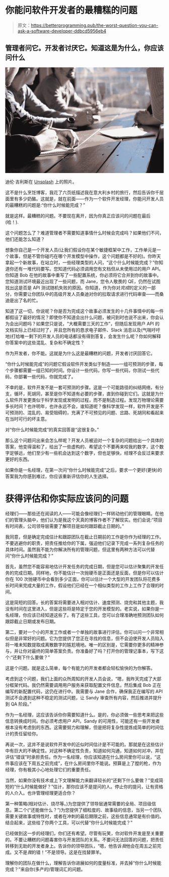 # 你能问软件开发者的最糟糕的问题

> 原文：<https://betterprogramming.pub/the-worst-question-you-can-ask-a-software-developer-ddbcd5956eb4>

## 管理者问它。开发者讨厌它。知道这是为什么，你应该问什么

![](img/19958781f362bea57012f2dc853c5187.png)

迪伦·吉利斯在 [Unsplash](https://unsplash.com/?utm_source=unsplash&utm_medium=referral&utm_content=creditCopyText) 上的照片。

这不是什么烹饪博客，我花了六页纸描述我在意大利乡村的旅行，然后告诉你千层面里有多少奶酪。这就是，就在前面——作为一个软件开发经理，你能问开发人员的最糟糕的问题是:“你什么时候能完成？”

就是这样。最糟糕的问题。不要现在离开，因为你真正应该问的问题在最后(哈！).

这个问题怎么了？难道管理者不需要知道事情什么时候会完成吗？如果他们不问，他们还能怎么知道？

想象你自己是一个开发人员(让我们假设你在某个敏捷框架中工作，工作单元是一个故事，但是不管你碰巧在哪个开发模型中操作，这个问题都是不好的)。你昨天拿起一个新故事，在站立时，一些经理类型的人问，“这个什么时候能完成？”你知道你还有一堆代码要写。您知道代码必须调用您有文档但从未使用过的用户 API。你知道 Bob 在他的故事中重写了一些配置系统，你必须将它合并到你的故事中。您知道测试环境最近出现了一些问题，而 Jane，您令人敬畏的 QE，仍然在试图找出这是否是 API 测试随机失败的原因。你知道，作为你对*完成*的定义的一部分，你需要让你团队中的高级开发人员桑迪对你的拉取请求进行代码审查——而桑迪是出了名的忙。

知道了这一切，你说呢？你是否为完成这个故事必须发生的十几件事情中的每一件都假设了最好的情况？即使你不知道会出什么问题，被问到时也说不出来，你会认为会出问题吗？如果您只是说，“大概需要三天的工作”，但随后发现用户 API 的文档实际上已经过时了，并且您所有的恳求电子邮件、Slack 消息以及(气喘吁吁地)打给唯一剩下的开发人员的电话都没有得到答复，会发生什么呢？你如何解释你答案中的这些混乱、复杂和不确定性？

作为开发者，你不能。这就是为什么这是最糟糕的问题，开发者讨厌回答它。

“你什么时候能完成”的问题它假设软件开发类似于制造——一组可预测的步骤，每个步骤都需要一组已知的时间。你设计一些代码，你写一些代码，你测试一些代码，你部署一些代码，你就完成了。

不幸的是，软件开发不是一套可预测的步骤。这是一个可能路径的纠结网络，有分支，循环，死胡同，甚至是你不知道有必要的步骤，直到你碰到它们。这就是为什么软件开发更类似于科学发现或发明的过程，而不是制造过程。发现万物理论需要多长时间？也许明年，也许永远不会，谁知道呢？像科学发现一样，软件开发是不可预测的、混乱的、易受阻碍的，充满了不可预见的问题、岔路、死胡同和看起来在当时可行的坏主意。

对“你什么时候能完成”的真实回答是“这很复杂。”

那么这个问题问出来会怎么样呢？开发人员被迫对一个复杂的问题给出一个具体的答案，他变得温和了，给出了一些虚构的、希望这个不要再来咬我的数字，这个数字足够远，他们至少有一些机会达到这个数字，但也足够快，经理不会反过来要求更好的东西。

如果你是一名经理，在第一次问“你什么时候能完成”之后，要求一个更好(更快)的答案我为你感到难过，你应该重新评估你的人生选择。

# 获得评估和你实际应该问的问题

经理们——那些还在阅读的人——可能会像经理们一样转动他们的管理眼睛。在他们的管理头脑中，他们认为是我这个天真的博客作者不了解现实。他们会说:“项目有时间表，公司领导层需要了解项目是如何跟踪截止日期的。”

我同意，但是确定完成估计和跟踪团队在截止日期前的工作是你作为经理的工作。不要逃避你的职责，把责任推给你的下属，强迫他们记录下完成一系列复杂任务的具体时间。虽然我不能为你解决所有的管理问题，但这里有两种方法可以代替问“你什么时候能完成？”

首先，虽然您不能容易地估计开发任务的完成日期，但是您可以估计聚集的开发任务的完成日期。同样地，你不能估计一次抛硬币是正面还是反面，但是你可以估计你在 100 次抛硬币中会看到多少正面，你可以估计一个大型的开发团队将花费多长时间来完成大量的工作，假设他们已经在一个相似类型的工作上工作了合理的时间。

这是简短的回答。长的答案将需要进入相对估计、速度预测、烧完和其他主题，我没有时间在这里进入，但是这些将是特定于您的开发模型的。老实说，如果你是一名经理，你应该已经知道这些了。有了这些工具，您可以合理准确地预测团队如何跟踪截止日期或发布日期。

第二，要对一个小的开发工作或者一个单独的故事进行评估，你可以问一个非常相似但是非常好的问题。它为您提供了您正在寻找的信息，但不会迫使开发人员陷入将一堆未知数提取成离散数字的尴尬境地。唯一的区别是，它需要你更多的精神参与，并让你对最终的简单答案负责。你准备好了吗？打开你的管理记事本，写下这个:“还剩下什么要做？”

这是个问题。就是这么简单，每个有能力的开发者都会轻松愉快的为你解答。

考虑到这个问题，我们上面的众所周知的开发人员会说，“嗯，我昨天完成了大部分框架代码。我仍然需要调用用户服务来获取配置文件信息，然后集成 Bob 正在编写的新配置代码，这仍在进行中。我需要与 Jane 合作，确保我正在编写的 API 测试不会遇到这种不稳定的测试问题，让 Sandy 审查所有内容，然后推进并提升到 QA 阶段。”

作为一名经理，这应该告诉你你需要知道什么。是的，你必须做一些思考来把这些信息转换成时间。你必须考虑用户 API，Sandy 的可用性，可能还有一些开发者根本没有考虑到的东西。这需要努力和理解，但是把将复杂性提炼成简单的时间估计的责任留给你。

再说一次，这并不是说软件开发中的近似时间估计是不可能的。那就是在这些估计中有巨大的不确定性。对这种不确定性负责，知道如何沟通，知道如何对冲，并在评估“错误”时承担责任。作为一名经理，你应该知道在什么房间里你可以说，“这件事应该在下周五之前完成”，在什么房间里你不能说。预算是上了膛的枪，作为经理，你有极其小心地处理它们的重要责任。

当然，如果你没有技术或上下文理解能力来翻译较长的“还剩下什么要做？”变成简短的“什么时候能做好？”估计，那你应该不是提问的人。停止你的提问，让有资格的人介入。也许管理经理更适合你？

第一种策略(相对估计、烧尽等。)为您提供了领导层通常需要的全局、项目级信息。第二个(“还能做什么？”)为您提供了细粒度的、故事级的信息，当另一个团队需要关键故事或特性时，或者在冲刺的最后期限之前，这些信息通常是有价值的。结合起来，这些给了你两个工具，可以代替“你什么时候能完成？”

已经做到这一步的经理们，你们还有希望。尽管有玩笑，你对软件开发是至关重要的。不要让糟糕的问题毒害你与开发团队的关系。不要问无法回答的问题，把责任转移到无助的开发者身上。告诉你的领导团队，“嗯，他告诉*我*他会在周五之前完成。又不是*我*的错！”不是领导。这是在找替罪羊。

理解你的团队在做什么，理解告诉你进展如何的度量标准，并去掉“你什么时候能完成？”来自你(多产的)管理词汇的问题。